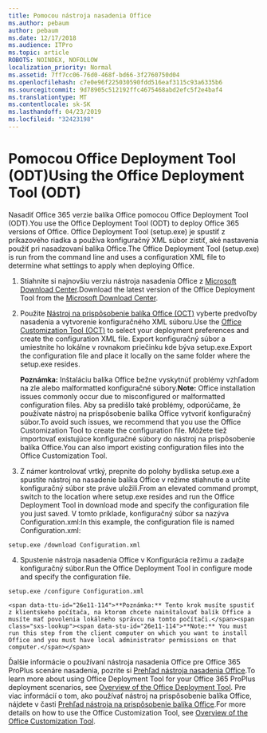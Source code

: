 ```yaml
---
title: Pomocou nástroja nasadenia Office
ms.author: pebaum
author: pebaum
ms.date: 12/17/2018
ms.audience: ITPro
ms.topic: article
ROBOTS: NOINDEX, NOFOLLOW
localization_priority: Normal
ms.assetid: 7ff7cc06-76d0-468f-bd66-3f2760750d04
ms.openlocfilehash: c7e0e96f225030590fdd516eaf3115c93a6335b6
ms.sourcegitcommit: 9d78905c512192ffc4675468abd2efc5f2e4baf4
ms.translationtype: MT
ms.contentlocale: sk-SK
ms.lasthandoff: 04/23/2019
ms.locfileid: "32423198"
---
```

# <a name="using-the-office-deployment-tool-odt"></a><span data-ttu-id="26e11-102">Pomocou Office Deployment Tool (ODT)</span><span class="sxs-lookup"><span data-stu-id="26e11-102">Using the Office Deployment Tool (ODT)</span></span>

<span data-ttu-id="26e11-103">Nasadiť Office 365 verzie balíka Office pomocou Office Deployment Tool (ODT).</span><span class="sxs-lookup"><span data-stu-id="26e11-103">You use the Office Deployment Tool (ODT) to deploy Office 365 versions of Office.</span></span> <span data-ttu-id="26e11-104">Office Deployment Tool (setup.exe) je spustiť z príkazového riadka a používa konfiguračný XML súbor zistiť, aké nastavenia použiť pri nasadzovaní balíka Office.</span><span class="sxs-lookup"><span data-stu-id="26e11-104">The Office Deployment Tool (setup.exe) is run from the command line and uses a configuration XML file to determine what settings to apply when deploying Office.</span></span>
  
1. <span data-ttu-id="26e11-105">Stiahnite si najnovšiu verziu nástroja nasadenia Office z [Microsoft Download Center](http://go.microsoft.com/fwlink/p/?LinkID=626065).</span><span class="sxs-lookup"><span data-stu-id="26e11-105">Download the latest version of the Office Deployment Tool from the [Microsoft Download Center](http://go.microsoft.com/fwlink/p/?LinkID=626065).</span></span>
    
2. <span data-ttu-id="26e11-106">Použite [Nástroj na prispôsobenie balíka Office (OCT)](https://config.office.com) vyberte predvoľby nasadenia a vytvorenie konfiguračného XML súboru.</span><span class="sxs-lookup"><span data-stu-id="26e11-106">Use the [Office Customization Tool (OCT)](https://config.office.com) to select your deployment preferences and create the configuration XML file.</span></span> <span data-ttu-id="26e11-107">Export konfiguračný súbor a umiestnite ho lokálne v rovnakom priečinku kde býva setup.exe.</span><span class="sxs-lookup"><span data-stu-id="26e11-107">Export the configuration file and place it locally on the same folder where the setup.exe resides.</span></span> 
    
    <span data-ttu-id="26e11-108">**Poznámka:** Inštaláciu balíka Office bežne vyskytnúť problémy vzhľadom na zle alebo malformatted konfiguračné súbory.</span><span class="sxs-lookup"><span data-stu-id="26e11-108">**Note:** Office installation issues commonly occur due to misconfigured or malformatted configuration files.</span></span> <span data-ttu-id="26e11-109">Aby sa predišlo také problémy, odporúčame, že používate nástroj na prispôsobenie balíka Office vytvoriť konfiguračný súbor.</span><span class="sxs-lookup"><span data-stu-id="26e11-109">To avoid such issues, we recommend that you use the Office Customization Tool to create the configuration file.</span></span> <span data-ttu-id="26e11-110">Môžete tiež importovať existujúce konfiguračné súbory do nástroj na prispôsobenie balíka Office.</span><span class="sxs-lookup"><span data-stu-id="26e11-110">You can also import existing configuration files into the Office Customization Tool.</span></span> 
    
3. <span data-ttu-id="26e11-111">Z námer kontrolovať vrtký, prepnite do polohy bydliska setup.exe a spustite nástroj na nasadenie balíka Office v režime stiahnutie a určite konfiguračný súbor ste práve uložili.</span><span class="sxs-lookup"><span data-stu-id="26e11-111">From an elevated command prompt, switch to the location where setup.exe resides and run the Office Deployment Tool in download mode and specify the configuration file you just saved.</span></span> <span data-ttu-id="26e11-112">V tomto príklade, konfiguračný súbor sa nazýva Configuration.xml:</span><span class="sxs-lookup"><span data-stu-id="26e11-112">In this example, the configuration file is named Configuration.xml:</span></span>
    
  ```
  setup.exe /download Configuration.xml  
  ```

4. <span data-ttu-id="26e11-113">Spustenie nástroja nasadenia Office v Konfigurácia režimu a zadajte konfiguračný súbor.</span><span class="sxs-lookup"><span data-stu-id="26e11-113">Run the Office Deployment Tool in configure mode and specify the configuration file.</span></span>
    
  ```
  setup.exe /configure Configuration.xml
  ```

    <span data-ttu-id="26e11-114">**Poznámka:** Tento krok musíte spustiť z klientskeho počítača, na ktorom chcete nainštalovať balík Office a musíte mať povolenia lokálneho správcu na tomto počítači.</span><span class="sxs-lookup"><span data-stu-id="26e11-114">**Note:** You must run this step from the client computer on which you want to install Office and you must have local administrator permissions on that computer.</span></span> 
    
<span data-ttu-id="26e11-115">Ďalšie informácie o používaní nástroja nasadenia Office pre Office 365 ProPlus scenáre nasadenia, pozrite si [Prehľad nástroja nasadenia Office](https://docs.microsoft.com/deployoffice/overview-of-the-office-2016-deployment-tool).</span><span class="sxs-lookup"><span data-stu-id="26e11-115">To learn more about using Office Deployment Tool for your Office 365 ProPlus deployment scenarios, see [Overview of the Office Deployment Tool](https://docs.microsoft.com/deployoffice/overview-of-the-office-2016-deployment-tool).</span></span> <span data-ttu-id="26e11-116">Pre viac informácií o tom, ako používať nástroj na prispôsobenie balíka Office, nájdete v časti [Prehľad nástroja na prispôsobenie balíka Office](https://docs.microsoft.com/DeployOffice/overview-of-the-office-customization-tool-for-click-to-run).</span><span class="sxs-lookup"><span data-stu-id="26e11-116">For more details on how to use the Office Customization Tool, see [Overview of the Office Customization Tool](https://docs.microsoft.com/DeployOffice/overview-of-the-office-customization-tool-for-click-to-run).</span></span>
  

